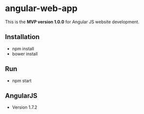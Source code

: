 # angular-web-app

This is the **MVP version 1.0.0** for Angular JS website development.

## Installation

- npm install
- bower install

## Run
- npm start

## AngularJS
- Version 1.7.2

